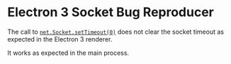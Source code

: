 # Electron 3 Socket Bug Reproducer

The call to [`net.Socket.setTimeout(0)`](https://nodejs.org/api/net.html#net_socket_settimeout_timeout_callback) does not clear the socket timeout as expected in the Electron 3 renderer.

It works as expected in the main process.
